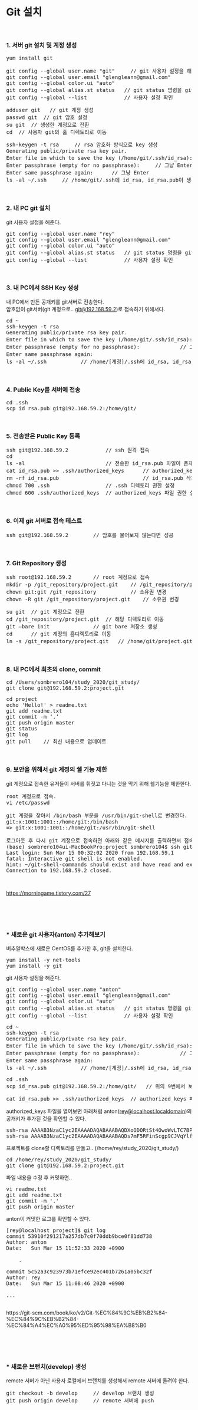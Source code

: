 # Git 설치
<br/>

### 1. 서버 git 설치 및 계정 생성
<pre>
yum install git

git config --global user.name "git"     // git 사용자 설정을 해준다.
git config --global user.email "glengleann@gmail.com"
git config --global color.ui "auto"
git config --global alias.st status   // git status 명령을 git st로 사용할 수 있게 할 수 있다.
git config --global --list            // 사용자 설정 확인
</pre>
</pre>
<pre>
adduser git   // git 계정 생성
passwd git	// git 암호 설정
su git  // 생성한 계정으로 전환
cd  // 사용자 git의 홈 디렉토리로 이동
</pre>
<pre>
ssh-keygen -t rsa     // rsa 암호화 방식으로 key 생성
Generating public/private rsa key pair.
Enter file in which to save the key (/home/git/.ssh/id_rsa):	// 그냥 Enter
Enter passphrase (empty for no passphrase):     // 그냥 Enter
Enter same passphrase again:      // 그냥 Enter
ls -al ~/.ssh     // /home/git/.ssh에 id_rsa, id_rsa.pub이 생성되었는지 확인
</pre><br/>

### 2. 내 PC git 설치
git 사용자 설정을 해준다.
<pre>
git config --global user.name "rey"
git config --global user.email "glengleann@gmail.com"
git config --global color.ui "auto"
git config --global alias.st status   // git status 명령을 git st로 사용할 수 있게 할 수 있다.
git config --global --list            // 사용자 설정 확인
</pre><br/>

### 3. 내 PC에서 SSH Key 생성
내 PC에서 만든 공개키를 git서버로 전송한다. <br/>
암호없이 git서버(git 계정으로.. git@192.168.59.2)로 접속하기 위해서다. <br/>
<pre>
cd ~
ssh-keygen -t rsa
Generating public/private rsa key pair.
Enter file in which to save the key (/home/git/.ssh/id_rsa):	// 그냥 Enter
Enter passphrase (empty for no passphrase):				// 그냥 Enter
Enter same passphrase again:								// 그냥 Enter
ls -al ~/.ssh			// /home/[계정]/.ssh에 id_rsa, id_rsa.pub이 생성되었는지 확인
</pre><br/>

### 4. Public Key를 서버에 전송
<pre>
cd .ssh
scp id_rsa.pub git@192.168.59.2:/home/git/
</pre><br/>

### 5. 전송받은 Public Key 등록
<pre>
ssh git@192.168.59.2 			// ssh 원격 접속
cd
ls -al							// 전송한 id_rsa.pub 파일이 존재하는지 확인
cat id_rsa.pub >> .ssh/authorized_keys		// authorized_keys 파일로 저장
rm -rf id_rsa.pub							// id_rsa.pub 삭제
chmod 700 .ssh					// .ssh 디렉토리 권한 설정
chmod 600 .ssh/authorized_keys	// authorized_keys 파일 권한 설정
</pre><br/>

### 6. 이제 git 서버로 접속 테스트
<pre>
ssh git@192.168.59.2		// 암호를 물어보지 않는다면 성공
</pre><br/>

### 7. Git Repository 생성
<pre>
ssh root@192.168.59.2		// root 계정으로 접속
mkdir -p /git_repository/project.git	// /git_repository/project.git 디렉토리 생성
chown git:git /git_repository			// 소유권 변경
chown -R git /git_repository/project.git	// 소유권 변경
</pre>
<pre>
su git	// git 계정으로 전환
cd /git_repository/project.git	// 해당 디렉토리로 이동
git —bare init				// git bare 저장소 생성
cd		// git 계정의 홈디렉토리로 이동
ln -s /git_repository/project.git	// /home/git/project.git 심볼릭 링크 생성(project.git -> /git-repository/project.git)
</pre><br/>

### 8. 내 PC에서 최초의 clone, commit
<pre>
cd /Users/sombrero104/study_2020/git_study/
git clone git@192.168.59.2:project.git
</pre>
<pre>
cd project
echo 'Hello!' > readme.txt
git add readme.txt
git commit -m ‘.’
git push origin master
git status
git log
git pull	// 최신 내용으로 업데이트
</pre><br/>

### 9. 보안을 위해서 git 계정의 쉘 기능 제한
git 계정으로 접속한 유저들이 서버를 휘젓고 다니는 것을 막기 위해 쉘기능을 제한한다. <br/>
<pre>
root 계정으로 접속.
vi /etc/passwd

git 계정을 찾아서 /bin/bash 부분을 /usr/bin/git-shell로 변경한다.
git:x:1001:1001::/home/git:/bin/bash
=> git:x:1001:1001::/home/git:/usr/bin/git-shell

로그아웃 후 다시 git 계정으로 접속하면 아래와 같은 메시지를 출력하면서 접속이 제한된다.
(base) sombrero104ui-MacBookPro:project sombrero104$ ssh git@192.168.59.2
Last login: Sun Mar 15 00:32:02 2020 from 192.168.59.1
fatal: Interactive git shell is not enabled.
hint: ~/git-shell-commands should exist and have read and execute access.
Connection to 192.168.59.2 closed.
</pre><br/>
https://morningame.tistory.com/27 <br/>
<br/><br/><br/><br/>


### * 새로운 git 사용자(anton) 추가해보기

버추얼박스에 새로운 CentOS를 추가한 후, git을 설치한다.<br/>
<pre>
yum install -y net-tools
yum install -y git
</pre>
git 사용자 설정을 해준다.
<pre>
git config --global user.name "anton"
git config --global user.email "glengleann@gmail.com"
git config --global color.ui "auto"
git config --global alias.st status   // git status 명령을 git st로 사용할 수 있게 할 수 있다.
git config --global --list            // 사용자 설정 확인
</pre>
<pre>
cd ~
ssh-keygen -t rsa
Generating public/private rsa key pair.
Enter file in which to save the key (/home/git/.ssh/id_rsa):	// 그냥 Enter
Enter passphrase (empty for no passphrase):				// 그냥 Enter
Enter same passphrase again:								// 그냥 Enter
ls -al ~/.ssh			// /home/[계정]/.ssh에 id_rsa, id_rsa.pub이 생성되었는지 확인
</pre>
<pre>
cd .ssh
scp id_rsa.pub git@192.168.59.2:/home/git/   // 위의 9번에서 보안을 위해 제한했던 쉘 기능을 다시 잠깐 풀어줘야 한다.
</pre>
<pre>
cat id_rsa.pub >> .ssh/authorized_keys  // authorized_keys 파일에 anton의 공개키를 추가한다.
</pre>
authorized_keys 파일을 열어보면 아래처럼 anton(rey@localhost.localdomain)의 공개키가 추가된 것을 확인할 수 있다.
<pre>
ssh-rsa AAAAB3NzaC1yc2EAAAADAQABAAABAQDXoODORtSt4OwoWvLTC7BPfkaVHb0A3/MIcLfajtZ6YVP5TweEvmzZCh2YN7/oif2WP09c65ljaC1QkcZAMwgenQZ6sEYTHsh/Qp+/cEXBPIHxWMlf/FKxZnO/B6Vrishtf2d4sfOZc1QGUQmz/mhCRD/aBqS5lt4HEG5WMEhT8I5Bojw5FD37rGNAXafaAzs9UGOdJIvn9PAEqlZUH0aAGCMMfj+Jz7g0quZcKf7/HhtWlMBMXv2BZmT+LwEd/aIGtJ+2C/Ggaf0WkQi3AbHKs4TfwpEnkj2U1EibGfdMOWoe4cnpbF0RJjxXCcPMGcIzulEIFSf6p3S/E02upJp7 sombrero104@sombrero104ui-MacBookPro.local
ssh-rsa AAAAB3NzaC1yc2EAAAADAQABAAABAQDs7mF5RFinScgp9CJVqYlfDFFx8pLPHy0/iF0dNqfzYR0aGyFBWgOCqNsGP1DPWfPtoGgCxWK10Zn8Mytn/jHjY5YibZBcgGX+muSynER1whwpia7sBDkVopV4QwlLWwFJFNEr+fma0cprAPskISb2KZZiKxsMlKRLP9QOg1+50VAnEKzhCiuFCoeIu9jgybVQ5we0euO4QPLXvsfcqBC0TzZM3nbzSMMB7d5hoIvkAatte747/Z5/3bbfYhDBbA9CTyC77ZIviiTBfJZ95yaf1te6HwpmvT5SzcQYNB+A2sID9KccLQQY9nS4YyA5au78oHwx/aveT0zGqNgDyrqd rey@localhost.localdomain
</pre>
프로젝트를 clone할 디렉토리를 만들고.. (/home/rey/study_2020/git_study/) <br/>
<pre>
cd /home/rey/study_2020/git_study/
git clone git@192.168.59.2:project.git
</pre>
파일 내용을 수정 후 커밋하면..
<pre>
vi readme.txt
git add readme.txt
git commit -m '.'
git push origin master
</pre>
anton이 커밋한 로그를 확인할 수 있다.
<pre>
[rey@localhost project]$ git log
commit 53910f291217a257db7c0f70ddb9bce0f81dd738
Author: anton <glengleann@gmail.com>
Date:   Sun Mar 15 11:52:33 2020 +0900

    .

commit 5c52a3c923973b71efce92ec401b7261a05bc32f
Author: rey <glengleann@gmail.com>
Date:   Sun Mar 15 11:08:46 2020 +0900

...
</pre>

<br/>
https://git-scm.com/book/ko/v2/Git-%EC%84%9C%EB%B2%84-%EC%84%9C%EB%B2%84-%EC%84%A4%EC%A0%95%ED%95%98%EA%B8%B0 <br/>
<br/><br/><br/><br/>


### * 새로운 브랜치(develop) 생성
remote 서버가 아닌 사용자 로컬에서 브랜치를 생성해서 remote 서버에 올려야 한다.
<pre>
git checkout -b develop     // develop 브랜치 생성
git push origin develop     // remote 서버에 push
</pre>

<br/><br/>




